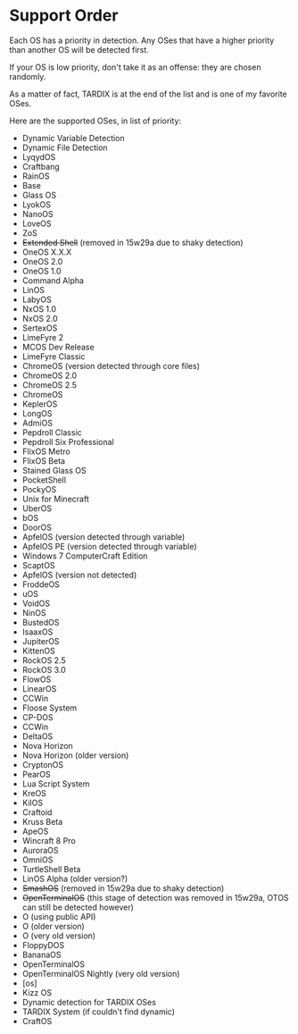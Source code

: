 # Support Order
Each OS has a priority in detection. Any OSes that have a higher priority than another OS will be detected first.

If your OS is low priority, don't take it as an offense: they are chosen randomly. 

As a matter of fact, TARDIX is at the end of the list and is one of my favorite OSes.

Here are the supported OSes, in list of priority:
- Dynamic Variable Detection
- Dynamic File Detection
- LyqydOS
- Craftbang
- RainOS
- Base
- Glass OS
- LyokOS
- NanoOS
- LoveOS
- ZoS
- ~~Extended Shell~~ (removed in 15w29a due to shaky detection)
- OneOS X.X.X
- OneOS 2.0
- OneOS 1.0
- Command Alpha
- LinOS
- LabyOS
- NxOS 1.0
- NxOS 2.0
- SertexOS
- LimeFyre 2
- MCOS Dev Release
- LimeFyre Classic
- ChromeOS (version detected through core files)
- ChromeOS 2.0
- ChromeOS 2.5
- ChromeOS
- KeplerOS
- LongOS
- AdmiOS
- Pepdroll Classic
- Pepdroll Six Professional
- FlixOS Metro
- FlixOS Beta
- Stained Glass OS
- PocketShell
- PockyOS
- Unix for Minecraft
- UberOS
- bOS
- DoorOS
- ApfelOS (version detected through variable)
- ApfelOS PE (version detected through variable)
- Windows 7 ComputerCraft Edition
- ScaptOS
- ApfelOS (version not detected)
- FroddeOS
- uOS
- VoidOS
- NinOS
- BustedOS
- IsaaxOS
- JupiterOS
- KittenOS
- RockOS 2.5
- RockOS 3.0
- FlowOS
- LinearOS
- CCWin
- Floose System
- CP-DOS
- CCWin
- DeltaOS
- Nova Horizon
- Nova Horizon (older version)
- CryptonOS
- PearOS
- Lua Script System
- KreOS
- KilOS
- Craftoid
- Kruss Beta
- ApeOS
- Wincraft 8 Pro
- AuroraOS
- OmniOS
- TurtleShell Beta
- LinOS Alpha (older version?)
- ~~SmashOS~~ (removed in 15w29a due to shaky detection)
- ~~OpenTerminalOS~~ (this stage of detection was removed in 15w29a, OTOS can still be detected however)
- O (using public API)
- O (older version)
- O (very old version)
- FloppyDOS
- BananaOS
- OpenTerminalOS
- OpenTerminalOS Nightly (very old version)
- [os]
- Kizz OS
- Dynamic detection for TARDIX OSes
- TARDIX System (if couldn't find dynamic)
- CraftOS
